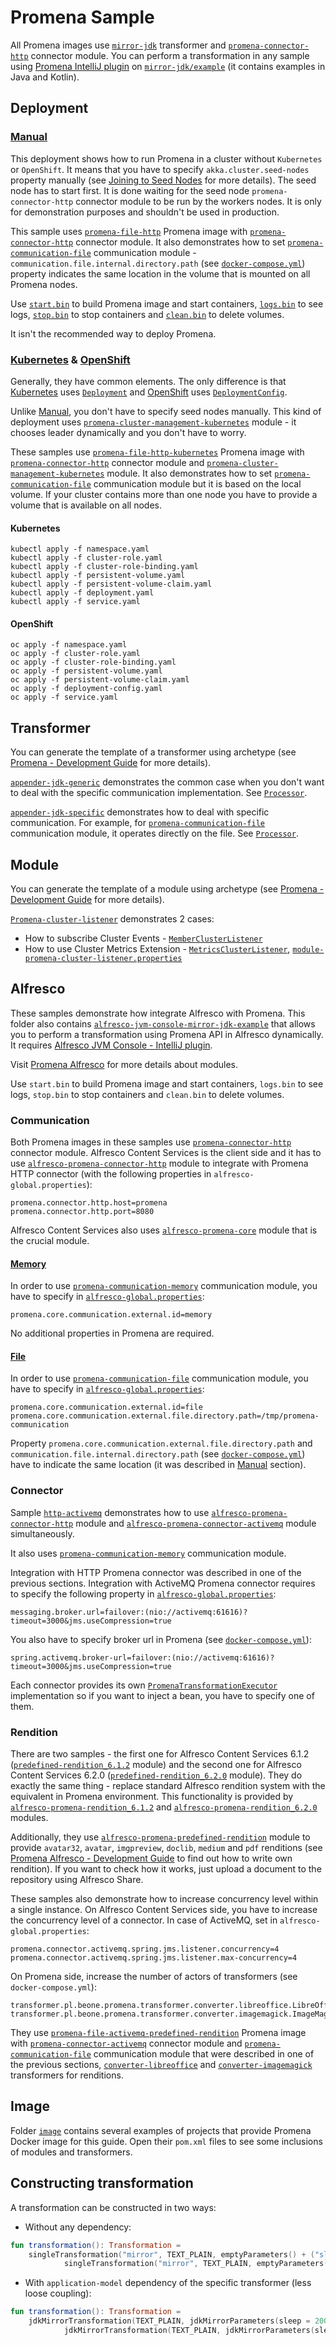 # Promena Sample
All Promena images use [`mirror-jdk`](./transformer/mirror-jdk) transformer and [`promena-connector-http`](https://gitlab.office.beone.pl/promena/promena/tree/master/module/connector/activemq) connector module. 
You can perform a transformation in any sample using [Promena IntelliJ plugin](https://gitlab.office.beone.pl/promena/promena) on [`mirror-jdk/example`](./transformer/mirror-jdk/example) (it contains examples in Java and Kotlin).

## Deployment
### [Manual](./deployment/manual)
This deployment shows how to run Promena in a cluster without `Kubernetes` or `OpenShift`. It means that you have to specify `akka.cluster.seed-nodes` property manually (see [Joining to Seed Nodes](https://doc.akka.io/docs/akka/2.5.26/cluster-usage.html#joining-to-seed-nodes) for more details). The seed node has to start first. It is done waiting for the seed node `promena-connector-http` connector module to be run by the workers nodes. It is only for demonstration purposes and shouldn't be used in production. 

This sample uses [`promena-file-http`](./image/promena-file-http) Promena image with [`promena-connector-http`](https://gitlab.office.beone.pl/promena/promena/tree/master/module/connector/activemq) connector module. It also demonstrates how to set [`promena-communication-file`](https://gitlab.office.beone.pl/promena/promena/tree/master/module/communication/file) communication module - `communication.file.internal.directory.path` (see [`docker-compose.yml`](./deployment/manual/docker-compose.yml)) property indicates the same location in the volume that is mounted on all Promena nodes.

Use [`start.bin`](./deployment/manual/bin/start.sh) to build Promena image and start containers, [`logs.bin`](./deployment/manual/bin/logs.sh) to see logs, [`stop.bin`](./deployment/manual/bin/stop.sh) to stop containers and [`clean.bin`](./deployment/manual/bin/clean.sh) to delete volumes.

It isn't the recommended way to deploy Promena.

### [Kubernetes](./deployment/kubernetes) & [OpenShift](./deployment/openshift)
Generally, they have common elements. The only difference is that [Kubernetes](./deployment/kubernetes) uses [`Deployment`](./deployment/kubernetes/deployment.yaml) and [OpenShift](./deployment/openshift) uses [`DeploymentConfig`](./deployment/openshift/deployment-config.yaml).

Unlike [Manual](./deployment/manual), you don't have to specify seed nodes manually. This kind of deployment uses [`promena-cluster-management-kubernetes`](https://gitlab.office.beone.pl/promena/promena/tree/master/module/cluster/management/kubernetes) module - it chooses leader dynamically and you don't have to worry.

 These samples use [`promena-file-http-kubernetes`](./image/promena-file-http-kubernetes) Promena image with [`promena-connector-http`](https://gitlab.office.beone.pl/promena/promena/tree/master/module/connector/activemq) connector module and [`promena-cluster-management-kubernetes`](https://gitlab.office.beone.pl/promena/promena/tree/master/module/cluster/management/kubernetes) module. It also demonstrates how to set [`promena-communication-file`](https://gitlab.office.beone.pl/promena/promena/tree/master/module/communication/file) communication module but it is based on the local volume. If your cluster contains more than one node you have to provide a volume that is available on all nodes.
 
#### Kubernetes
```
kubectl apply -f namespace.yaml
kubectl apply -f cluster-role.yaml
kubectl apply -f cluster-role-binding.yaml
kubectl apply -f persistent-volume.yaml
kubectl apply -f persistent-volume-claim.yaml
kubectl apply -f deployment.yaml
kubectl apply -f service.yaml
```

#### OpenShift
```
oc apply -f namespace.yaml
oc apply -f cluster-role.yaml
oc apply -f cluster-role-binding.yaml
oc apply -f persistent-volume.yaml
oc apply -f persistent-volume-claim.yaml
oc apply -f deployment-config.yaml
oc apply -f service.yaml
```

## Transformer
You can generate the template of a transformer using archetype (see [Promena - Development Guide](https://gitlab.office.beone.pl/promena/promena/blob/master/DEVELOPMENT-GUIDE.md) for more details). 

[`appender-jdk-generic`](./transformer/appender-jdk-general) demonstrates the common case when you don't want to deal with the specific communication implementation. See [`Processor`](./transformer/appender-jdk-general/implementation/src/main/kotlin/pl/beone/promena/transformer/appender/jdkgeneral/processor/Processor.kt).

[`appender-jdk-specific`](./transformer/appender-jdk-specific) demonstrates how to deal with specific communication. For example, for [`promena-communication-file`](https://gitlab.office.beone.pl/promena/promena/tree/master/module/communication/file) communication module, it operates directly on the file. See [`Processor`](./transformer/appender-jdk-specific/implementation/src/main/kotlin/pl/beone/promena/transformer/appender/jdkspecific/processor/Processor.kt).

## Module
You can generate the template of a module using archetype (see [Promena - Development Guide](https://gitlab.office.beone.pl/promena/promena/blob/master/DEVELOPMENT-GUIDE.md) for more details). 

[`Promena-cluster-listener`](./module/promena-cluster-listener) demonstrates 2 cases:
* How to subscribe Cluster Events - [`MemberClusterListener`](./module/promena-cluster-listener/internal/src/main/kotlin/pl/beone/promena/cluster/listener/MemberClusterListener.kt)
* How to use Cluster Metrics Extension - [`MetricsClusterListener`](./module/promena-cluster-listener/internal/src/main/kotlin/pl/beone/promena/cluster/listener/MetricsClusterListener.kt), [`module-promena-cluster-listener.properties`](./module/promena-cluster-listener/configuration/src/main/resources/module-promena-cluster-listener.properties)

## Alfresco
These samples demonstrate how integrate Alfresco with Promena. This folder also contains [`alfresco-jvm-console-mirror-jdk-example`](./alfresco/alfresco-jvm-console-mirror-jdk-example) that allows you to perform a transformation using Promena API in Alfresco dynamically. It requires [Alfresco JVM Console - IntelliJ plugin](https://github.com/Skotar/alfresco-jvm-console).

Visit [Promena Alfresco](https://gitlab.office.beone.pl/promena/promena-alfresco) for more details about modules.

Use `start.bin` to build Promena image and start containers, `logs.bin` to see logs, `stop.bin` to stop containers and `clean.bin` to delete volumes.

### Communication
Both Promena images in these samples use [`promena-connector-http`](https://gitlab.office.beone.pl/promena/promena/tree/master/module/connector/activemq) connector module. Alfresco Content Services is the client side and it has to use [`alfresco-promena-connector-http`](https://gitlab.office.beone.pl/promena/promena-alfresco/tree/master/connector/alfresco-promena-connector-http) module to integrate with Promena HTTP connector (with the following properties in `alfresco-global.properties`):
```properties
promena.connector.http.host=promena
promena.connector.http.port=8080
```
Alfresco Content Services also uses [`alfresco-promena-core`](https://gitlab.office.beone.pl/promena/promena-alfresco/tree/master/alfresco-promena-core) module that is the crucial module. 
 
#### [Memory](./alfresco/communication/memory)
In order to use [`promena-communication-memory`](https://gitlab.office.beone.pl/promena/promena/tree/master/module/communication/memory) communication module, you have to specify in [`alfresco-global.properties`](./alfresco/communication/memory/data/alfresco-global.properties):
```properties
promena.core.communication.external.id=memory
```
No additional properties in Promena are required.

#### [File](./alfresco/communication/file)
In order to use [`promena-communication-file`](https://gitlab.office.beone.pl/promena/promena/tree/master/module/communication/file) communication module, you have to specify in [`alfresco-global.properties`](./alfresco/communication/file/data/alfresco-global.properties):
```properties
promena.core.communication.external.id=file
promena.core.communication.external.file.directory.path=/tmp/promena-communication
```
Property `promena.core.communication.external.file.directory.path` and `communication.file.internal.directory.path` (see [`docker-compose.yml`](./alfresco/communication/file/docker-compose.yml)) have to indicate the same location (it was described in [Manual](#manual) section).

### Connector
Sample [`http-activemq`](./alfresco/connector/http-activemq) demonstrates how to use [`alfresco-promena-connector-http`](https://gitlab.office.beone.pl/promena/promena-alfresco/tree/master/connector/alfresco-promena-connector-http) module and [`alfresco-promena-connector-activemq`](https://gitlab.office.beone.pl/promena/promena-alfresco/tree/master/connector/alfresco-promena-connector-activemq) module simultaneously. 

It also uses [`promena-communication-memory`](https://gitlab.office.beone.pl/promena/promena/tree/master/module/communication/memory) communication module.

Integration with HTTP Promena connector was described in one of the previous sections. Integration with ActiveMQ Promena connector requires to specify the following property in [`alfresco-global.properties`](./alfresco/connector/http-activemq/data/alfresco-global.properties):
```properties
messaging.broker.url=failover:(nio://activemq:61616)?timeout=3000&jms.useCompression=true
```

You also have to specify broker url in Promena (see [`docker-compose.yml`](./alfresco/connector/http-activemq/docker-compose.yml)):
```properties
spring.activemq.broker-url=failover:(nio://activemq:61616)?timeout=3000&jms.useCompression=true
```

Each connector provides its own [`PromenaTransformationExecutor`](https://gitlab.office.beone.pl/promena/promena-alfresco/blob/master/alfresco-promena-core/src/main/kotlin/pl/beone/promena/alfresco/module/core/contract/transformation/PromenaTransformationExecutor.kt) implementation so if you want to inject a bean, you have to specify one of them.

### Rendition
There are two samples - the first one for Alfresco Content Services 6.1.2 ([`predefined-rendition_6.1.2`](./alfresco/rendition/predefined-rendition_6.1.2) module) and the second one for Alfresco Content Services 6.2.0 ([`predefined-rendition_6.2.0`](./alfresco/rendition/predefined-rendition_6.2.0) module). They do exactly the same thing - replace standard Alfresco rendition system with the equivalent in Promena environment. This functionality is provided by [`alfresco-promena-rendition_6.1.2`](https://gitlab.office.beone.pl/promena/promena-alfresco/master/rendition/rendition/alfresco-promena-rendition_6.1.2) and [`alfresco-promena-rendition_6.2.0`](https://gitlab.office.beone.pl/promena/promena-alfresco/master/rendition/rendition/alfresco-promena-rendition_6.2.0) modules.

Additionally, they use [`alfresco-promena-predefined-rendition`](https://gitlab.office.beone.pl/promena/promena-alfresco/master/rendition/rendition/alfresco-promena-predefined-rendition) module to provide `avatar32`, `avatar`, `imgpreview`, `doclib`, `medium` and `pdf` renditions (see [Promena Alfresco - Development Guide](https://gitlab.office.beone.pl/promena/promena-alfresco/blob/master/DEVELOPMENT-GUIDE.md) to find out how to write own rendition). If you want to check how it works, just upload a document to the repository using Alfresco Share.

These samples also demonstrate how to increase concurrency level within a single instance. On Alfresco Content Services side, you have to increase the concurrency level of a connector. In case of ActiveMQ, set in `alfresco-global.properties`:
```properties
promena.connector.activemq.spring.jms.listener.concurrency=4
promena.connector.activemq.spring.jms.listener.max-concurrency=4
```
On Promena side, increase the number of actors of transformers (see `docker-compose.yml`):
```properties
transformer.pl.beone.promena.transformer.converter.libreoffice.LibreOfficeConverterTransformer.actors=4
transformer.pl.beone.promena.transformer.converter.imagemagick.ImageMagickConverterTransformer.actors=4
```

They use [`promena-file-activemq-predefined-rendition`](./image/promena-file-activemq-predefined-rendition) Promena image with [`promena-connector-activemq`](https://gitlab.office.beone.pl/promena/promena-alfresco/tree/master/connector/alfresco-promena-connector-activemq) connector module and [`promena-communication-file`](https://gitlab.office.beone.pl/promena/promena/tree/master/module/communication/file) communication module that were described in one of the previous sections, [`converter-libreoffice`](https://gitlab.office.beone.pl/promena/promena-transformer-converter-libreoffice) and [`converter-imagemagick`](https://gitlab.office.beone.pl/promena/promena-transformer-converter-imagemagick) transformers for renditions.

## Image
Folder [`image`](./image) contains several examples of projects that provide Promena Docker image for this guide. Open their `pom.xml` files to see some inclusions of modules and transformers.

## Constructing transformation
A transformation can be constructed in two ways:
* Without any dependency:
```kotlin
fun transformation(): Transformation =
    singleTransformation("mirror", TEXT_PLAIN, emptyParameters() + ("sleep" to 2000)) next
            singleTransformation("mirror", TEXT_PLAIN, emptyParameters() + ("sleep" to 3000))
```
* With `application-model` dependency of the specific transformer (less loose coupling):
```kotlin
fun transformation(): Transformation =
    jdkMirrorTransformation(TEXT_PLAIN, jdkMirrorParameters(sleep = 2000)) next
            jdkMirrorTransformation(TEXT_PLAIN, jdkMirrorParameters(sleep = 3000))
```